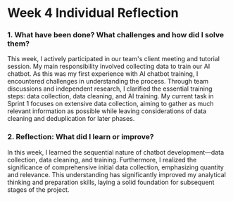 # Week 4 Individual Reflection

### 1. What have been done? What challenges and how did I solve them?

This week, I actively participated in our team's client meeting and tutorial session. My main responsibility involved collecting data to train our AI chatbot. As this was my first experience with AI chatbot training, I encountered challenges in understanding the process. Through team discussions and independent research, I clarified the essential training steps: data collection, data cleaning, and AI training. My current task in Sprint 1 focuses on extensive data collection, aiming to gather as much relevant information as possible while leaving considerations of data cleaning and deduplication for later phases.



### 2. Reflection: What did I learn or improve?

In this week, I learned the sequential nature of chatbot development—data collection, data cleaning, and training. Furthermore, I realized the significance of comprehensive initial data collection, emphasizing quantity and relevance. This understanding has significantly improved my analytical thinking and preparation skills, laying a solid foundation for subsequent stages of the project.